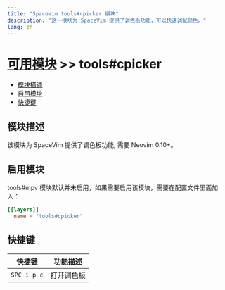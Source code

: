 ```yaml
---
title: "SpaceVim tools#cpicker 模块"
description: "这一模块为 SpaceVim 提供了调色板功能，可以快速调配颜色。"
lang: zh
---
```


# [可用模块](../../) >> tools#cpicker

<!-- vim-markdown-toc GFM -->

- [模块描述](#模块描述)
- [启用模块](#启用模块)
- [快捷键](#快捷键)

<!-- vim-markdown-toc -->

## 模块描述

该模块为 SpaceVim 提供了调色板功能, 需要 Neovim 0.10+。

## 启用模块

tools#mpv 模块默认并未启用，如果需要启用该模块，需要在配置文件里面加入：

```toml
[[layers]]
  name = "tools#cpicker"
```

## 快捷键

| 快捷键      | 功能描述   |
| ----------- | ---------- |
| `SPC i p c` | 打开调色板 |
